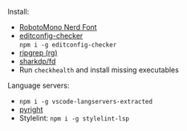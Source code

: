 Install:
- [RobotoMono Nerd Font](https://github.com/ryanoasis/nerd-fonts/releases/download/v2.1.0/RobotoMono.zip)
- [editconfig-checker](https://github.com/editorconfig-checker/editorconfig-checker)  
```npm i -g editconfig-checker```
- [ripgrep (rg)](https://github.com/BurntSushi/ripgrep)
- [sharkdp/fd](https://github.com/sharkdp/fd)
- Run `checkhealth` and install missing executables

Language servers:
- `npm i -g vscode-langservers-extracted`
- [pyright](https://github.com/microsoft/pyright)
- Stylelint: `npm i -g stylelint-lsp`
